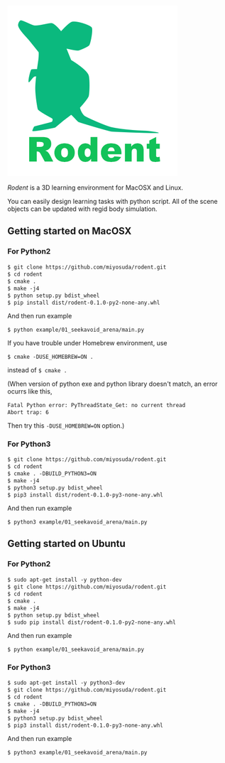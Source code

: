 ![rodent_logo](./doc/image/rodent_logo.png)

*Rodent* is a 3D learning environment for MacOSX and Linux.

You can easily design learning tasks with python script. All of the scene objects can be updated with regid body simulation.


## Getting started on MacOSX

### For Python2

    $ git clone https://github.com/miyosuda/rodent.git
    $ cd rodent
    $ cmake .
	$ make -j4
    $ python setup.py bdist_wheel
    $ pip install dist/rodent-0.1.0-py2-none-any.whl

And then run example

	$ python example/01_seekavoid_arena/main.py

If you have trouble under Homebrew environment, use

    $ cmake -DUSE_HOMEBREW=ON .

instead of `$ cmake .`

(When version of python exe and python library doesn't match, an error ocurrs like this,

    Fatal Python error: PyThreadState_Get: no current thread
	Abort trap: 6

Then try this `-DUSE_HOMEBREW=ON` option.)

### For Python3

    $ git clone https://github.com/miyosuda/rodent.git
    $ cd rodent
	$ cmake . -DBUILD_PYTHON3=ON
	$ make -j4
    $ python3 setup.py bdist_wheel
    $ pip3 install dist/rodent-0.1.0-py3-none-any.whl

And then run example

	$ python3 example/01_seekavoid_arena/main.py


## Getting started on Ubuntu

### For Python2

	$ sudo apt-get install -y python-dev
    $ git clone https://github.com/miyosuda/rodent.git
    $ cd rodent
    $ cmake .
	$ make -j4
    $ python setup.py bdist_wheel
    $ sudo pip install dist/rodent-0.1.0-py2-none-any.whl

And then run example

	$ python example/01_seekavoid_arena/main.py

### For Python3

	$ sudo apt-get install -y python3-dev
    $ git clone https://github.com/miyosuda/rodent.git
    $ cd rodent
	$ cmake . -DBUILD_PYTHON3=ON
	$ make -j4
    $ python3 setup.py bdist_wheel
    $ pip3 install dist/rodent-0.1.0-py3-none-any.whl

And then run example

	$ python3 example/01_seekavoid_arena/main.py
